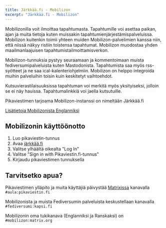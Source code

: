 ```yaml
---
title: Järkkää.fi - Mobilizon
excerpt: "Järkkää.fi - Mobilizon"
---
```


Mobilizonilla voit ilmoittaa tapahtumasta. Tapahtumille voi asettaa paikan, ajan ja muita tietoja kuten muissakin
tapahtumienjärjestämispalveluissa. Mobilizon kuitenkin toimii yhteen muiden Mobilizon-palvelimien kanssa niin, että
niissä näkyy ristiin toistensa tapahtumat. Mobilizon muodostaa yhden maailmanlaajuisen tapahtumistailmoittamisverkon.

Mobilizon-tunnuksia pystyy seuraamaan ja kommentoimaan muista fediversumipalveluista kuten Mastodonista. Tapahtumista
saa myös rss-syötteet ja ne saa ical-kalenteriohjelmiin. Mobilizon on helppo integroida muihin palveluihin toisin
kuin keskitetyt vaihtoehdot.

Kutsuvierastilaisuuksissa tapahtuman voi merkitä myös yksityiseksi, jolloin se ei näy hauissa. Tapahtumalinkkiä voi
jaella kutsutuille.

Pikaviestimen tarjoama Mobilizon-instanssi on nimeltään Järkkää.fi

[Lisätietoja Mobilizonista Englanniksi](https://joinmobilizon.org/)

## Mobilizonin käyttöönotto

1. Luo pikaviestin-tunnus
2. Avaa [järkkää.fi](https://järkkää.fi/)
3. Valitse ylhäältä oikealta "Log In"
4. Valitse "Sign in with Pikaviestin.fi-tunnus"
5. Kirjaudu pikaviestimen tunnuksella

## Tarvitsetko apua?

Pikaviestimen ylläpito ja muita käyttäjiä päivystää [Matrixissa](/matrix) kanavalla `#aula:pikaviestin.fi`

Mobilizonista ja muista Fediversumin palveluista keskustellaan kanavalla `#fediversumi:kapsi.fi`

Mobilizonin oma tukikanava (Englanniksi ja Ranskaksi) on `#mobilizon:matrix.org`
